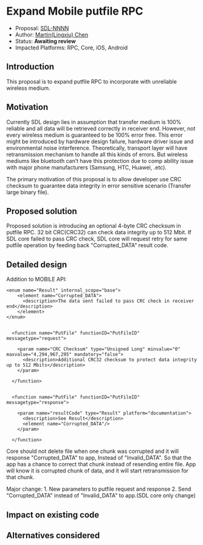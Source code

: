 
# Expand Mobile putfile RPC

* Proposal: [SDL-NNNN](NNNN-filename.md)
* Author: [Martin(Lingxiu) Chen]( https://github.com/lchen139)
* Status: **Awaiting review**
* Impacted Platforms: RPC, Core, iOS, Android

## Introduction

This proposal is to expand putfile RPC to incorporate with unreliable wireless medium.

## Motivation

Currently SDL design lies in assumption that transfer medium is 100% reliable and all data will be retrieved correctly in receiver end. However, not every wireless medium is guaranteed to be 100% error free. This error might be introduced by hardware design failure, hardware driver issue and environmental noise interference. Theoretically, transport layer will have retransmission mechanism to handle all this kinds of errors. But wireless mediums like bluetooth can’t have this protection due to comp ability issue with major phone manufacturers (Samsung, HTC, Huawei, .etc).  

The primary motivation of this proposal is to allow developer use CRC checksum to guarantee data integrity in error sensitive scenario (Transfer large binary file).


## Proposed solution

Proposed solution is introducing an optional 4-byte CRC checksum in putfile RPC. 32 bit CRC(CRC32) can check data integrity up to 512 Mbit. If SDL core failed to pass CRC check, SDL core will request retry for same putfile operation by feeding back "Corrupted_DATA" result code.

## Detailed design

Addition to MOBILE API:
```
<enum name="Result" internal_scope="base">
    <element name="Corrupted_DATA">
      <description>The data sent failed to pass CRC check in receiver end</description>
    </element>
</enum>


  <function name="PutFile" functionID="PutFileID" messagetype="request">

    <param name="CRC Checksum" type="Unsigned Long" minvalue="0" maxvalue="4,294,967,295" mandatory="false">
      <description>Additional CRC32 checksum to protect data integrity up to 512 Mbits</description>
    </param>

  </function>
  
 
  <function name="PutFile" functionID="PutFileID" messagetype="response">

    <param name="resultCode" type="Result" platform="documentation">
      <description>See Result</description>
      <element name="Corrupted_DATA"/>
    </param>

  </function> 
```

Core should not delete file when one chunk was corrupted and it will response "Corrupted_DATA" to app, Instead of "Invalid_DATA". So that the app has a chance to correct that chunk instead of resending entire file.
App will know it is corrupted chunk of data, and it will start retransmission for that chunk.

Major change:
		1. New parameters to putfile request and response 
		2. Send "Corrupted_DATA" instead of "Invalid_DATA" to app.(SDL core only change)
  
## Impact on existing code


## Alternatives considered

